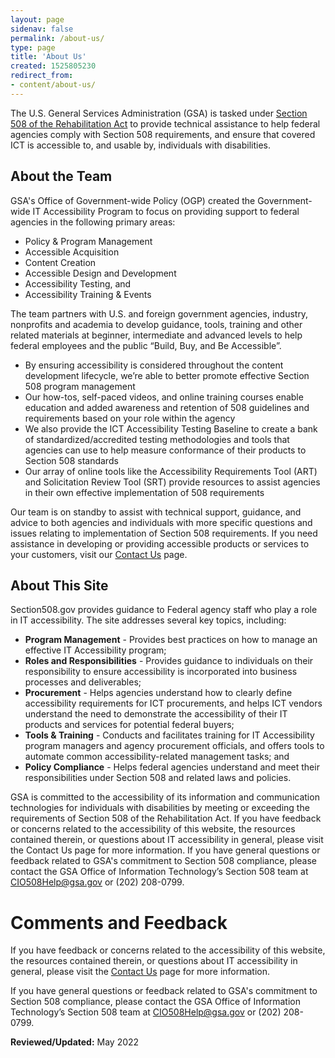 ```yaml
---
layout: page
sidenav: false
permalink: /about-us/
type: page
title: 'About Us'
created: 1525805230
redirect_from:
- content/about-us/
---
```

The U.S. General Services Administration (GSA) is tasked under [Section 508 of the Rehabilitation Act][3] to provide technical assistance to help federal agencies comply with Section 508 requirements, and ensure that covered ICT is accessible to, and usable by, individuals with disabilities. 

## About the Team

GSA's Office of Government-wide Policy (OGP) created the Government-wide IT Accessibility Program to focus on providing support to federal agencies in the following primary areas:

* Policy & Program Management 
* Accessible Acquisition 
* Content Creation
* Accessible Design and Development
* Accessibility Testing, and
* Accessibility Training & Events

The team partners with U.S. and foreign government agencies, industry, nonprofits and academia to develop guidance, tools, training and other related materials at beginner, intermediate and advanced levels to help federal employees and the public “Build, Buy, and Be Accessible”.

* By ensuring accessibility is considered throughout the content development lifecycle, we’re able to better promote effective Section 508 program management 
* Our how-tos, self-paced videos, and online training courses enable education and added awareness and retention of 508 guidelines and requirements based on your role within the agency
* We also provide the ICT Accessibility Testing Baseline to create a bank of standardized/accredited testing methodologies and tools that agencies can use to help measure conformance of their products to Section 508 standards
* Our array of online tools like the Accessibility Requirements Tool (ART) and Solicitation Review Tool (SRT) provide resources to assist agencies in their own effective implementation of 508 requirements

Our team is on standby to assist with technical support, guidance, and advice to both agencies and individuals with more specific questions and issues relating to implementation of Section 508 requirements.  If you need assistance in developing or providing accessible products or services to your customers, visit our [Contact Us][4] page.

## About This Site

Section508.gov provides guidance to Federal agency staff who play a role in IT accessibility. The site addresses several key topics, including:

* **Program Management** - Provides best practices on how to manage an effective IT Accessibility program;
* **Roles and Responsibilities** - Provides guidance to individuals on their responsibility to ensure accessibility is incorporated into business processes and deliverables; 
* **Procurement**  - Helps agencies understand how to clearly define accessibility requirements for ICT procurements, and helps ICT vendors understand the need to demonstrate the accessibility of their IT products and services for potential federal buyers;
* **Tools & Training**  - Conducts and facilitates training for IT Accessibility program managers and agency procurement officials, and offers tools to automate common accessibility-related management tasks; and
* **Policy Compliance**  - Helps federal agencies understand and meet their responsibilities under Section 508 and related laws and policies.

GSA is committed to the accessibility of its information and communication technologies for individuals with disabilities by meeting or exceeding the requirements of Section 508 of the Rehabilitation Act.
If you have feedback or concerns related to the accessibility of this website, the resources contained therein, or questions about IT accessibility in general, please visit the Contact Us page for more information.
If you have general questions or feedback related to GSA's commitment to Section 508 compliance, please contact the GSA Office of Information Technology’s Section 508 team at CIO508Help@gsa.gov or (202) 208-0799.

# Comments and Feedback

If you have feedback or concerns related to the accessibility of this website, the resources contained therein, or questions about IT accessibility in general, please visit the [Contact Us][4] page for more information.

If you have general questions or feedback related to GSA's commitment to Section 508 compliance, please contact the GSA Office of Information Technology’s Section 508 team at [CIO508Help@gsa.gov][5] or (202) 208-0799.

**Reviewed/Updated:** May 2022

 [1]: https://www.access-board.gov
 [2]: https://www.access-board.gov/guidelines-and-standards/communications-and-it/about-the-ict-refresh/final-rule
 [3]: https://www.access-board.gov/law/ra.html
 [4]: {{site.baseurl}}/contact-us
 [5]: mailto:CIO508Help@gsa.gov